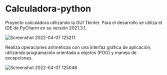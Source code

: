 # Calculadora-python
Proyecto calculadora utilizando la GUI Tkinter.
Para el desarrollo se utiliza el IDE de PyCharm en su versión 2021.3.1.

![Screenshot 2022-04-07 125211](https://user-images.githubusercontent.com/50426559/162267339-74d34f33-1bf3-48e7-b1cc-04048577f0b0.png)

Realiza operaciones aritméticas con una interfaz gráfica de aplicación, utilizando programación orientada a objetos (POO) y manejo de excepciones.

![Screenshot 2022-04-07 125046](https://user-images.githubusercontent.com/50426559/162267335-693e506b-6dd2-44ce-9e49-598cce10fb8b.png)


